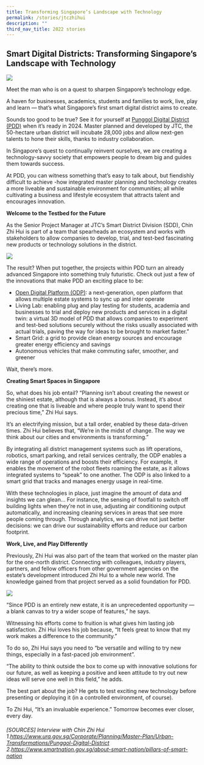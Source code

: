 ```yaml
---
title: Transforming Singapore’s Landscape with Technology
permalink: /stories/jtczhihui
description: ""
third_nav_title: 2022 stories
---
```

## Smart Digital Districts: Transforming Singapore’s Landscape with Technology

![](/images/article-imagejtc-1.png)

Meet the man who is on a quest to sharpen Singapore’s technology edge.

A haven for businesses, academics, students and families to work, live, play and learn — that’s what Singapore’s first smart digital district aims to create.

Sounds too good to be true? See it for yourself at [Punggol Digital District (PDD)](https://estates.jtc.gov.sg/pdd?utm_source=ste_website&utm_medium=digital&utm_campaign=202203_ste_campaign_feature_zh&utm_term=pdd_homepage) when it’s ready in 2024. Master planned and developed by JTC, the 50-hectare urban district will incubate 28,000 jobs and allow next-gen talents to hone their skills, thanks to industry collaboration.

In Singapore’s quest to continually reinvent ourselves, we are creating a technology-savvy society that empowers people to dream big and guides them towards success.

At PDD, you can witness something that’s easy to talk about, but fiendishly difficult to achieve -how integrated master planning and technology creates a more liveable and sustainable environment for communities; all while cultivating a business and lifestyle ecosystem that attracts talent and encourages innovation.

**Welcome to the Testbed for the Future**

As the Senior Project Manager at JTC’s Smart District Division (SDD), Chin Zhi Hui is part of a team that spearheads an ecosystem and works with stakeholders to allow companies to develop, trial, and test-bed fascinating new products or technology solutions in the district.

![](/images/article-imagejtc-2.jpg)

The result? When put together, the projects within PDD turn an already advanced Singapore into something truly futuristic. Check out just a few of the innovations that make PDD an exciting place to be:
* [Open Digital Platform (ODP)](https://www.jtc.gov.sg/about-jtc/news-and-stories/feature-stories/open-digital-platform-the-digital-backbone-of-pdd?utm_source=ste_website&utm_medium=digital&utm_campaign=202203_ste_campaign_feature_zh&utm_term=odp_story): a next-generation, open platform that allows multiple estate systems to sync up and inter operate
*	Living Lab: enabling plug and play testing for students, academia and businesses to trial and deploy new products and services in a digital twin: a virtual 3D model of PDD that allows companies to experiment and test-bed solutions securely without the risks usually associated with actual trials, paving the way for ideas to be brought to market faster.”
*	Smart Grid: a grid to provide clean energy sources and encourage greater energy efficiency and savings
*	Autonomous vehicles that make commuting safer, smoother, and greener

Wait, there’s more.

**Creating Smart Spaces in Singapore**

So, what does his job entail? “Planning isn’t about creating the newest or the shiniest estate, although that is always a bonus. Instead, it’s about creating one that is liveable and where people truly want to spend their precious time,” Zhi Hui says.

It’s an electrifying mission, but a tall order, enabled by these data-driven times. Zhi Hui believes that, “We’re in the midst of change. The way we think about our cities and environments is transforming.”

By integrating all district management systems such as lift operations, robotics, smart parking, and retail services centrally, the ODP enables a wide range of operations and boosts their efficiency. For example, it enables the movement of the robot fleets roaming the estate, as it allows integrated systems to “speak” to one another. The ODP is also linked to a smart grid that tracks and manages energy usage in real-time.

With these technologies in place, just imagine the amount of data and insights we can glean…
For instance, the sensing of footfall to switch off building lights when they’re not in use, adjusting air conditioning output automatically, and increasing cleaning services in areas that see more people coming through. Through analytics, we can drive not just better decisions: we can drive our sustainability efforts and reduce our carbon footprint.

**Work, Live, and Play Differently**

Previously, Zhi Hui was also part of the team that worked on the master plan for the one-north district. Connecting with colleagues, industry players, partners, and fellow officers from other government agencies on the estate’s development introduced Zhi Hui to a whole new world. The knowledge gained from that project served as a solid foundation for PDD.

![](/images/article-imagejtc-3.png)

“Since PDD is an entirely new estate, it is an unprecedented opportunity — a blank canvas to try a wider scope of features,” he says.

Witnessing his efforts come to fruition is what gives him lasting job satisfaction. Zhi Hui loves his job because, “It feels great to know that my work makes a difference to the community.”

To do so, Zhi Hui says you need to “be versatile and willing to try new things, especially in a fast-paced job environment”.

“The ability to think outside the box to come up with innovative solutions for our future, as well as keeping a positive and keen attitude to try out new ideas will serve one well in this field,” he adds.

The best part about the job? He gets to test exciting new technology before presenting or deploying it (in a controlled environment, of course).

To Zhi Hui, “It’s an invaluable experience.” Tomorrow becomes ever closer, every day.

###### [SOURCES] Interview with Chin Zhi Hui 1.https://www.ura.gov.sg/Corporate/Planning/Master-Plan/Urban-Transformations/Punggol-Digital-District 2.https://www.smartnation.gov.sg/about-smart-nation/pillars-of-smart-nation